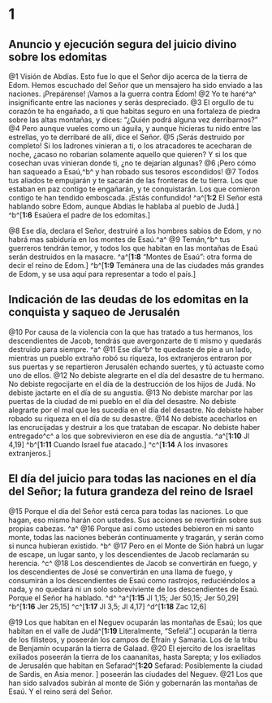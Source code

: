 # 1 
## Anuncio y ejecución segura del juicio divino sobre los edomitas
@1 Visión de Abdías. Esto fue lo que el Señor dijo acerca de la tierra de Edom. Hemos escuchado del Señor que un mensajero ha sido enviado a las naciones. ¡Prepárense! ¡Vamos a la guerra contra Edom! @2 Yo te haré^a^ insignificante entre las naciones y serás despreciado. @3 El orgullo de tu corazón te ha engañado, a ti que habitas seguro en una fortaleza de piedra sobre las altas montañas, y dices: “¿Quién podrá alguna vez derribarnos?” @4 Pero aunque vueles como un águila, y aunque hicieras tu nido entre las estrellas, yo te derribaré de allí, dice el Señor. @5 ¡Serás destruido por completo! Si los ladrones vinieran a ti, o los atracadores te acecharan de noche, ¿acaso no robarían solamente aquello que quieren? Y si los que cosechan uvas vinieran donde ti, ¿no te dejarían algunas? @6 ¡Pero cómo han saqueado a Esaú,^b^ y han robado sus tesoros escondidos! @7 Todos tus aliados te empujarán y te sacarán de las fronteras de tu tierra. Los que estaban en paz contigo te engañarán, y te conquistarán. Los que comieron contigo te han tendido emboscada. ¡Estás confundido! 
^a^[**1:2** El Señor está hablando sobre Edom, aunque Abdías le hablaba al pueblo de Judá.] ^b^[**1:6** Esaúera el padre de los edomitas.]

@8 Ese día, declara el Señor, destruiré a los hombres sabios de Edom, y no habrá mas sabiduría en los montes de Esaú.^a^ @9 Temán,^b^ tus guerreros tendrán temor, y todos los que habitan en las montañas de Esaú serán destruidos en la masacre. 
^a^[**1:8** “Montes de Esaú”: otra forma de decir el reino de Edom.] ^b^[**1:9** Temánera una de las ciudades más grandes de Edom, y se usa aquí para representar a todo el país.]

## Indicación de las deudas de los edomitas en la conquista y saqueo de Jerusalén
@10 Por causa de la violencia con la que has tratado a tus hermanos, los descendientes de Jacob, tendrás que avergonzarte de ti mismo y quedarás destruido para siempre. ^a^ @11 Ese día^b^ te quedaste de pie a un lado, mientras un pueblo extraño robó su riqueza, los extranjeros entraron por sus puertas y se repartieron Jerusalén echando suertes, y tú actuaste como uno de ellos. @12 No debiste alegrarte en el día del desastre de tu hermano. No debiste regocijarte en el día de la destrucción de los hijos de Judá. No debiste jactarte en el día de su angustia. @13 No debiste marchar por las puertas de la ciudad de mi pueblo en el día del desastre. No debiste alegrarte por el mal que les sucedía en el día del desastre. No debiste haber robado su riqueza en el día de su desastre. @14 No debiste acecharlos en las encrucijadas y destruir a los que trataban de escapar. No debiste haber entregado^c^ a los que sobrevivieron en ese día de angustia. 
^a^[**1:10** Jl 4,19] ^b^[**1:11** Cuando Israel fue atacado.] ^c^[**1:14** A los invasores extranjeros.]

## El día del juicio para todas las naciones en el día del Señor; la futura grandeza del reino de Israel
@15 Porque el día del Señor está cerca para todas las naciones. Lo que hagan, eso mismo harán con ustedes. Sus acciones se revertirán sobre sus propias cabezas. ^a^ @16 Porque así como ustedes bebieron en mi santo monte, todas las naciones beberán continuamente y tragarán, y serán como si nunca hubieran existido. ^b^ @17 Pero en el Monte de Sión habrá un lugar de escape, un lugar santo, y los descendientes de Jacob reclamarán su herencia. ^c^ @18 Los descendientes de Jacob se convertirán en fuego, y los descendientes de José se convertirán en una llama de fuego, y consumirán a los descendientes de Esaú como rastrojos, reduciéndolos a nada, y no quedará ni un solo sobreviviente de los descendientes de Esaú. Porque el Señor ha hablado. ^d^ 
^a^[**1:15** Jl 1,15; Jer 50,15; Jer 50,29] ^b^[**1:16** Jer 25,15] ^c^[**1:17** Jl 3,5; Jl 4,17] ^d^[**1:18** Zac 12,6]

@19 Los que habitan en el Neguev ocuparán las montañas de Esaú; los que habitan en el valle de Judá^[**1:19** Literalmente, “Sefelá”.] ocuparán la tierra de los filisteos, y poseerán los campos de Efraín y Samaria. Los de la tribu de Benjamín ocuparán la tierra de Galaad. @20 El ejercito de los israelitas exiliados poseerán la tierra de los caananitas, hasta Sarepta; y los exiliados de Jerusalén que habitan en Sefarad^[**1:20** Sefarad: Posiblemente la ciudad de Sardis, en Asia menor. ] poseerán las ciudades del Neguev. @21 Los que han sido salvados subirán al monte de Sión y gobernarán las montañas de Esaú. Y el reino será del Señor. 